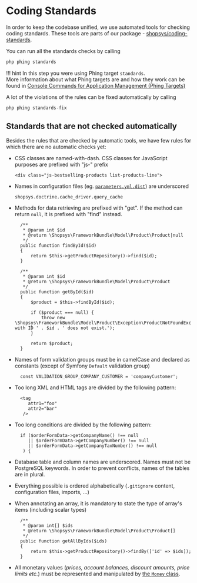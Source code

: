 # Coding Standards

In order to keep the codebase unified, we use automated tools for checking coding standards. These tools are parts of our package -
[shopsys/coding-standards](https://github.com/shopsys/coding-standards/).

You can run all the standards checks by calling
``` sh
php phing standards
```

!!! hint
    In this step you were using Phing target `standards`.  
    More information about what Phing targets are and how they work can be found in [Console Commands for Application Management (Phing Targets)](../introduction/console-commands-for-application-management-phing-targets.md)

A lot of the violations of the rules can be fixed automatically by calling
``` sh
php phing standards-fix
```

## Standards that are not checked automatically
Besides the rules that are checked by automatic tools, we have few rules for which there are no automatic checks yet:

- CSS classes are named-with-dash. CSS classes for JavaScript purposes are prefixed with "js-" prefix
    ```
    <div class="js-bestselling-products list-products-line">
    ```

- Names in configuration files (eg. [`parameters.yml.dist`](https://github.com/shopsys/project-base/blob/7.3/app/config/parameters.yml.dist)) are underscored
    ```
    shopsys.doctrine.cache_driver.query_cache
    ```

- Methods for data retrieving are prefixed with "get". If the method can return `null`, it is prefixed with "find" instead.
    <!-- language: lang-php -->

        /**
         * @param int $id
         * @return \Shopsys\FrameworkBundle\Model\Product\Product|null
         */
        public function findById($id)
        {
            return $this->getProductRepository()->find($id);
        }

        /**
         * @param int $id
         * @return \Shopsys\FrameworkBundle\Model\Product\Product
         */
        public function getById($id)
        {
            $product = $this->findById($id);

            if ($product === null) {
                throw new \Shopsys\FrameworkBundle\Model\Product\Exception\ProductNotFoundException('Product with ID ' . $id . ' does not exist.');
            }

            return $product;
        }

- Names of form validation groups must be in camelCase and declared as constants (except of Symfony `Default` validation group)
    <!-- language: lang-php -->

        const VALIDATION_GROUP_COMPANY_CUSTOMER = 'companyCustomer';

- Too long XML and HTML tags are divided by the following pattern:
    <!-- language: lang-xml -->

        <tag
           attr1="foo"
           attr2="bar"
         />

- Too long conditions are divided by the following pattern:
    <!-- language: lang-php -->

        if ($orderFormData->getCompanyName() !== null
           || $orderFormData->getCompanyNumber() !== null
           || $orderFormData->getCompanyTaxNumber() !== null
         ) {

- Database table and column names are underscored. Names must not be PostgreSQL keywords. In order to prevent conflicts, names of the tables are in plural.
- Everything possible is ordered alphabetically (`.gitignore` content, configuration files, imports, ...)
- When annotating an array, it is mandatory to state the type of array's items (including scalar types)
    <!-- language: lang-php -->

        /**
         * @param int[] $ids
         * @return \Shopsys\FrameworkBundle\Model\Product\Product[]
         */
        public function getAllByIds($ids)
        {
            return $this->getProductRepository()->findBy(['id' => $ids]);
        }

- All monetary values (*prices, account balances, discount amounts, price limits etc.*) must be represented and manipulated by [the `Money` class](../model/how-to-work-with-money.md).
